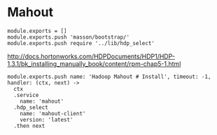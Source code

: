 
# Mahout

    module.exports = []
    module.exports.push 'masson/bootstrap/'
    module.exports.push require '../lib/hdp_select'

http://docs.hortonworks.com/HDPDocuments/HDP1/HDP-1.3.1/bk_installing_manually_book/content/rpm-chap5-1.html

    module.exports.push name: 'Hadoop Mahout # Install', timeout: -1, handler: (ctx, next) ->
      ctx
      .service
        name: 'mahout'
      .hdp_select
        name: 'mahout-client'
        version: 'latest'
      .then next